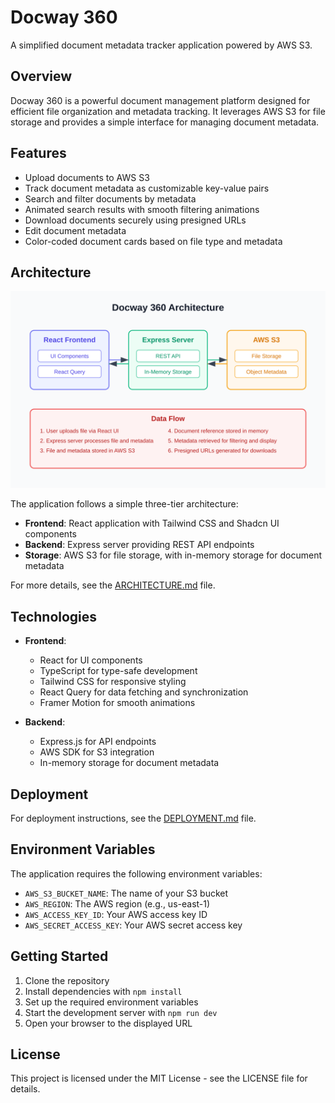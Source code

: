 # Docway 360

A simplified document metadata tracker application powered by AWS S3.

## Overview

Docway 360 is a powerful document management platform designed for efficient file organization and metadata tracking. It leverages AWS S3 for file storage and provides a simple interface for managing document metadata.

## Features

- Upload documents to AWS S3
- Track document metadata as customizable key-value pairs
- Search and filter documents by metadata
- Animated search results with smooth filtering animations
- Download documents securely using presigned URLs
- Edit document metadata
- Color-coded document cards based on file type and metadata

## Architecture

![Docway 360 Architecture](/client/public/architecture.svg)

The application follows a simple three-tier architecture:

- **Frontend**: React application with Tailwind CSS and Shadcn UI components
- **Backend**: Express server providing REST API endpoints
- **Storage**: AWS S3 for file storage, with in-memory storage for document metadata

For more details, see the [ARCHITECTURE.md](ARCHITECTURE.md) file.

## Technologies

- **Frontend**:
  - React for UI components
  - TypeScript for type-safe development
  - Tailwind CSS for responsive styling
  - React Query for data fetching and synchronization
  - Framer Motion for smooth animations

- **Backend**:
  - Express.js for API endpoints
  - AWS SDK for S3 integration
  - In-memory storage for document metadata

## Deployment

For deployment instructions, see the [DEPLOYMENT.md](DEPLOYMENT.md) file.

## Environment Variables

The application requires the following environment variables:

- `AWS_S3_BUCKET_NAME`: The name of your S3 bucket
- `AWS_REGION`: The AWS region (e.g., us-east-1)
- `AWS_ACCESS_KEY_ID`: Your AWS access key ID
- `AWS_SECRET_ACCESS_KEY`: Your AWS secret access key

## Getting Started

1. Clone the repository
2. Install dependencies with `npm install`
3. Set up the required environment variables
4. Start the development server with `npm run dev`
5. Open your browser to the displayed URL

## License

This project is licensed under the MIT License - see the LICENSE file for details.